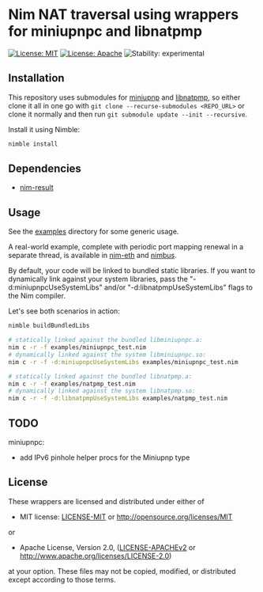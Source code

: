 # Nim NAT traversal using wrappers for miniupnpc and libnatpmp

[![License: MIT](https://img.shields.io/badge/License-MIT-blue.svg)](https://opensource.org/licenses/MIT)
[![License: Apache](https://img.shields.io/badge/License-Apache%202.0-blue.svg)](https://opensource.org/licenses/Apache-2.0)
![Stability: experimental](https://img.shields.io/badge/stability-experimental-orange.svg)

## Installation

This repository uses submodules for
[miniupnp](https://github.com/miniupnp/miniupnp) and
[libnatpmp](https://github.com/miniupnp/libnatpmp), so either clone it all in
one go with `git clone --recurse-submodules <REPO_URL>` or clone it normally
and then run `git submodule update --init --recursive`.

Install it using Nimble:

```bash
nimble install
```

## Dependencies

- [nim-result](https://github.com/arnetheduck/nim-result)

## Usage

See the [examples](examples) directory for some generic usage.

A real-world example, complete with periodic port mapping renewal in a separate thread, is available in [nim-eth](https://github.com/status-im/nim-eth/blob/32bb1f35d75f226938fc560e15690e3251d7f246/eth/net/nat.nim) and [nimbus](https://github.com/status-im/nimbus/blob/a89b0d677a263cac38987ce39b8b066a746d3b99/nimbus/nimbus.nim#L61).

By default, your code will be linked to bundled static libraries. If you want to dynamically link against your system libraries,
pass the "-d:miniupnpcUseSystemLibs" and/or "-d:libnatpmpUseSystemLibs" flags to the Nim compiler.

Let's see both scenarios in action:

```bash
nimble buildBundledLibs

# statically linked against the bundled libminiupnpc.a:
nim c -r -f examples/miniupnpc_test.nim
# dynamically linked against the system libminiupnpc.so:
nim c -r -f -d:miniupnpcUseSystemLibs examples/miniupnpc_test.nim

# statically linked against the bundled libnatpmp.a:
nim c -r -f examples/natpmp_test.nim
# dynamically linked against the system libnatpmp.so:
nim c -r -f -d:libnatpmpUseSystemLibs examples/natpmp_test.nim
```

## TODO

miniupnpc:

- add IPv6 pinhole helper procs for the Miniupnp type

## License

These wrappers are licensed and distributed under either of

* MIT license: [LICENSE-MIT](LICENSE-MIT) or http://opensource.org/licenses/MIT

or

* Apache License, Version 2.0, ([LICENSE-APACHEv2](LICENSE-APACHEv2) or http://www.apache.org/licenses/LICENSE-2.0)

at your option. These files may not be copied, modified, or distributed except according to those terms.

